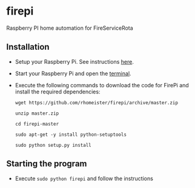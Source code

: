 # firepi
Raspberry PI home automation for FireServiceRota

## Installation

- Setup your Raspberry Pi. See instructions [here](https://www.raspberrypi.org/documentation/setup/).
- Start your Raspberry Pi and open the [terminal](https://www.raspberrypi.org/documentation/usage/terminal/README.md).
- Execute the following commands to download the code for FirePi and install the required dependencies:

  ```
  wget https://github.com/rhomeister/firepi/archive/master.zip

  unzip master.zip

  cd firepi-master

  sudo apt-get -y install python-setuptools

  sudo python setup.py install
  ```

## Starting the program

- Execute `sudo python firepi` and follow the instructions


